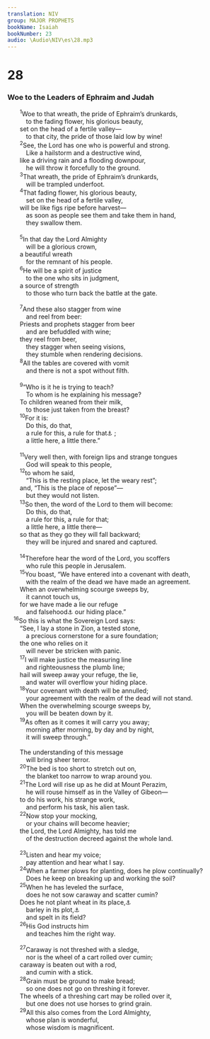 ```yaml
---
translation: NIV
group: MAJOR PROPHETS
bookName: Isaiah 
bookNumber: 23
audio: \Audio\NIV\es\28.mp3
---
```


<div class="title"><h1>28</h1><h3>Woe to the Leaders of Ephraim and Judah </h3></div>
<span class="verse es_28_1">  <sup>1</sup>Woe to that wreath, the pride of Ephraim’s drunkards, <br/>   to the fading flower, his glorious beauty, <br/>  set on the head of a fertile valley— <br/>   to that city, the pride of those laid low by wine! <br/></span>
<span class="verse es_28_2">  <sup>2</sup>See, the Lord has one who is powerful and strong. <br/>   Like a hailstorm and a destructive wind, <br/>  like a driving rain and a flooding downpour, <br/>   he will throw it forcefully to the ground. <br/></span>
<span class="verse es_28_3">  <sup>3</sup>That wreath, the pride of Ephraim’s drunkards, <br/>   will be trampled underfoot. <br/></span>
<span class="verse es_28_4">  <sup>4</sup>That fading flower, his glorious beauty, <br/>   set on the head of a fertile valley, <br/>  will be like figs ripe before harvest— <br/>   as soon as people see them and take them in hand, <br/>   they swallow them. <br/><br/></span>
<span class="verse es_28_5">  <sup>5</sup>In that day the Lord Almighty <br/>   will be a glorious crown, <br/>  a beautiful wreath <br/>   for the remnant of his people. <br/></span>
<span class="verse es_28_6">  <sup>6</sup>He will be a spirit of justice <br/>   to the one who sits in judgment, <br/>  a source of strength <br/>   to those who turn back the battle at the gate. <br/><br/></span>
<span class="verse es_28_7">  <sup>7</sup>And these also stagger from wine <br/>   and reel from beer: <br/>  Priests and prophets stagger from beer <br/>   and are befuddled with wine; <br/>  they reel from beer, <br/>   they stagger when seeing visions, <br/>   they stumble when rendering decisions. <br/></span>
<span class="verse es_28_8">  <sup>8</sup>All the tables are covered with vomit <br/>   and there is not a spot without filth. <br/><br/></span>
<span class="verse es_28_9">  <sup>9</sup>“Who is it he is trying to teach? <br/>   To whom is he explaining his message? <br/>  To children weaned from their milk, <br/>   to those just taken from the breast? <br/></span>
<span class="verse es_28_10">  <sup>10</sup>For it is: <br/>   Do this, do that, <br/>   a rule for this, a rule for that<a data-toggle="tooltip" data-placement="bottom" title="Hebrew / sav lasav sav lasav / kav lakav kav lakav (probably meaningless sounds mimicking the prophet’s words); also in verse 13">⚓</a> ; <br/>   a little here, a little there.” <br/><br/></span>
<span class="verse es_28_11">  <sup>11</sup>Very well then, with foreign lips and strange tongues <br/>   God will speak to this people, <br/></span>
<span class="verse es_28_12">  <sup>12</sup>to whom he said, <br/>   “This is the resting place, let the weary rest”; <br/>  and, “This is the place of repose”— <br/>   but they would not listen. <br/></span>
<span class="verse es_28_13">  <sup>13</sup>So then, the word of the Lord to them will become: <br/>   Do this, do that, <br/>   a rule for this, a rule for that; <br/>   a little here, a little there— <br/>  so that as they go they will fall backward; <br/>   they will be injured and snared and captured. <br/><br/></span>
<span class="verse es_28_14">  <sup>14</sup>Therefore hear the word of the Lord, you scoffers <br/>   who rule this people in Jerusalem. <br/></span>
<span class="verse es_28_15">  <sup>15</sup>You boast, “We have entered into a covenant with death, <br/>   with the realm of the dead we have made an agreement. <br/>  When an overwhelming scourge sweeps by, <br/>   it cannot touch us, <br/>  for we have made a lie our refuge <br/>   and falsehood<a data-toggle="tooltip" data-placement="bottom" title="Or false gods">⚓</a> our hiding place.” <br/></span>
<span class="verse es_28_16"> <sup>16</sup>So this is what the Sovereign Lord says: <br/>  “See, I lay a stone in Zion, a tested stone, <br/>   a precious cornerstone for a sure foundation; <br/>  the one who relies on it <br/>   will never be stricken with panic. <br/></span>
<span class="verse es_28_17">  <sup>17</sup>I will make justice the measuring line <br/>   and righteousness the plumb line; <br/>  hail will sweep away your refuge, the lie, <br/>   and water will overflow your hiding place. <br/></span>
<span class="verse es_28_18">  <sup>18</sup>Your covenant with death will be annulled; <br/>   your agreement with the realm of the dead will not stand. <br/>  When the overwhelming scourge sweeps by, <br/>   you will be beaten down by it. <br/></span>
<span class="verse es_28_19">  <sup>19</sup>As often as it comes it will carry you away; <br/>   morning after morning, by day and by night, <br/>   it will sweep through.” <br/><br/>  The understanding of this message <br/>   will bring sheer terror. <br/></span>
<span class="verse es_28_20">  <sup>20</sup>The bed is too short to stretch out on, <br/>   the blanket too narrow to wrap around you. <br/></span>
<span class="verse es_28_21">  <sup>21</sup>The Lord will rise up as he did at Mount Perazim, <br/>   he will rouse himself as in the Valley of Gibeon— <br/>  to do his work, his strange work, <br/>   and perform his task, his alien task. <br/></span>
<span class="verse es_28_22">  <sup>22</sup>Now stop your mocking, <br/>   or your chains will become heavier; <br/>  the Lord, the Lord Almighty, has told me <br/>   of the destruction decreed against the whole land. <br/><br/></span>
<span class="verse es_28_23">  <sup>23</sup>Listen and hear my voice; <br/>   pay attention and hear what I say. <br/></span>
<span class="verse es_28_24">  <sup>24</sup>When a farmer plows for planting, does he plow continually? <br/>   Does he keep on breaking up and working the soil? <br/></span>
<span class="verse es_28_25">  <sup>25</sup>When he has leveled the surface, <br/>   does he not sow caraway and scatter cumin? <br/>  Does he not plant wheat in its place,<a data-toggle="tooltip" data-placement="bottom" title="The meaning of the Hebrew for this word is uncertain.">⚓</a><br/>   barley in its plot,<a data-toggle="tooltip" data-placement="bottom" title="The meaning of the Hebrew for this word is uncertain.">⚓</a><br/>   and spelt in its field? <br/></span>
<span class="verse es_28_26">  <sup>26</sup>His God instructs him <br/>   and teaches him the right way. <br/><br/></span>
<span class="verse es_28_27">  <sup>27</sup>Caraway is not threshed with a sledge, <br/>   nor is the wheel of a cart rolled over cumin; <br/>  caraway is beaten out with a rod, <br/>   and cumin with a stick. <br/></span>
<span class="verse es_28_28">  <sup>28</sup>Grain must be ground to make bread; <br/>   so one does not go on threshing it forever. <br/>  The wheels of a threshing cart may be rolled over it, <br/>   but one does not use horses to grind grain. <br/></span>
<span class="verse es_28_29">  <sup>29</sup>All this also comes from the Lord Almighty, <br/>   whose plan is wonderful, <br/>   whose wisdom is magnificent. <br/></span>
